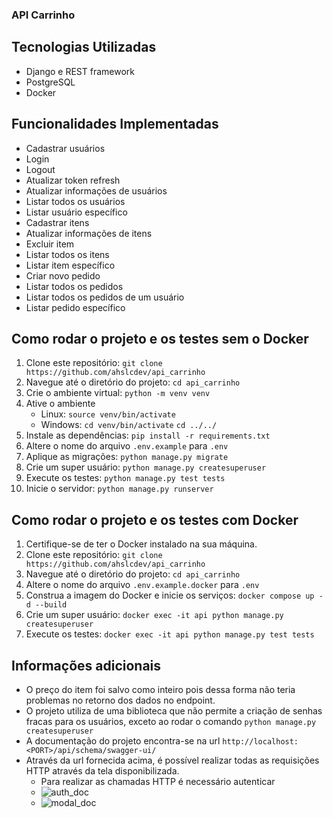 ### API Carrinho

## Tecnologias Utilizadas
- Django e REST framework
- PostgreSQL
- Docker

## Funcionalidades Implementadas
- Cadastrar usuários
- Login
- Logout
- Atualizar token refresh
- Atualizar informações de usuários
- Listar todos os usuários
- Listar usuário específico
- Cadastrar itens
- Atualizar informações de itens
- Excluir item
- Listar todos os itens
- Listar item específico
- Criar novo pedido
- Listar todos os pedidos
- Listar todos os pedidos de um usuário
- Listar pedido específico

## Como rodar o projeto e os testes sem o Docker
1. Clone este repositório: `git clone https://github.com/ahslcdev/api_carrinho`
2. Navegue até o diretório do projeto: `cd api_carrinho`
3. Crie o ambiente virtual: `python -m venv venv`
4. Ative o ambiente 
    * Linux: `source venv/bin/activate`
    * Windows: `cd venv/bin/activate`
                `cd ../../`
5. Instale as dependências: `pip install -r requirements.txt`
6. Altere o nome do arquivo `.env.example` para `.env`
7. Aplique as migrações: `python manage.py migrate`
8. Crie um super usuário: `python manage.py createsuperuser`
9. Execute os testes: `python manage.py test tests`
10. Inicie o servidor: `python manage.py runserver`

## Como rodar o projeto e os testes com Docker
1. Certifique-se de ter o Docker instalado na sua máquina.
2. Clone este repositório: `git clone https://github.com/ahslcdev/api_carrinho`
3. Navegue até o diretório do projeto: `cd api_carrinho`
4. Altere o nome do arquivo `.env.example.docker` para `.env`
5. Construa a imagem do Docker e inicie os serviços: `docker compose up -d --build`
6. Crie um super usuário: `docker exec -it api python manage.py createsuperuser`
7. Execute os testes: `docker exec -it api python manage.py test tests`

## Informações adicionais
- O preço do item foi salvo como inteiro pois dessa forma não teria problemas no retorno dos dados no endpoint.
- O projeto utiliza de uma biblioteca que não permite a criação de senhas fracas para os usuários, exceto ao rodar o comando `python manage.py createsuperuser`
- A documentação do projeto encontra-se na url `http://localhost:<PORT>/api/schema/swagger-ui/`
- Através da url fornecida acima, é possível realizar todas as requisições HTTP através da tela disponibilizada.
    - Para realizar as chamadas HTTP é necessário autenticar
    - ![auth_doc](https://github.com/ahslcdev/api_carrinho/assets/53409839/c844cdde-fed9-469c-ac61-818b8f1c5b17)
    - ![modal_doc](https://github.com/ahslcdev/api_carrinho/assets/53409839/48cf041b-bd99-422a-9c60-e92026981edc)

